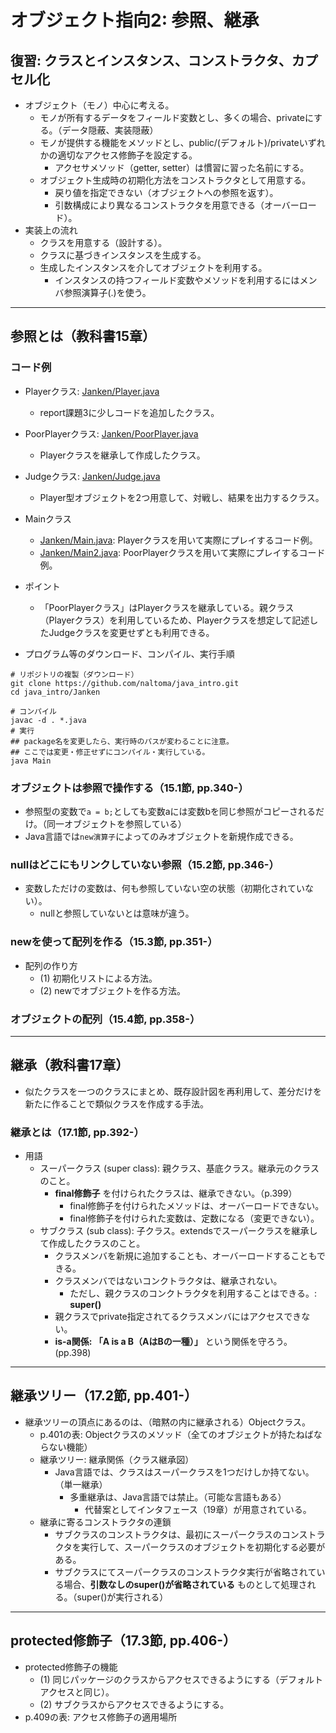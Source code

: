 # オブジェクト指向2: 参照、継承
## 復習: クラスとインスタンス、コンストラクタ、カプセル化
- オブジェクト（モノ）中心に考える。
  - モノが所有するデータをフィールド変数とし、多くの場合、privateにする。（データ隠蔽、実装隠蔽）
  - モノが提供する機能をメソッドとし、public/(デフォルト)/privateいずれかの適切なアクセス修飾子を設定する。
    - アクセサメソッド（getter, setter）は慣習に習った名前にする。
  - オブジェクト生成時の初期化方法をコンストラクタとして用意する。
    - 戻り値を指定できない（オブジェクトへの参照を返す）。
    - 引数構成により異なるコンストラクタを用意できる（オーバーロード）。
- 実装上の流れ
  - クラスを用意する（設計する）。
  - クラスに基づきインスタンスを生成する。
  - 生成したインスタンスを介してオブジェクトを利用する。
    - インスタンスの持つフィールド変数やメソッドを利用するにはメンバ参照演算子(.)を使う。

<hr>

## 参照とは（教科書15章）
### コード例
- Playerクラス: [Janken/Player.java](./Janken/Player.java)
  - report課題3に少しコードを追加したクラス。
- PoorPlayerクラス: [Janken/PoorPlayer.java](./Janken/PoorPlayer.java)
  - Playerクラスを継承して作成したクラス。
- Judgeクラス: [Janken/Judge.java](./Janken/Judge.java)
  - Player型オブジェクトを2つ用意して、対戦し、結果を出力するクラス。
- Mainクラス
  - [Janken/Main.java](./Janken/Main.java): Playerクラスを用いて実際にプレイするコード例。
  - [Janken/Main2.java](./Janken/Main2.java): PoorPlayerクラスを用いて実際にプレイするコード例。
- ポイント
  - 「PoorPlayerクラス」はPlayerクラスを継承している。親クラス（Playerクラス）を利用しているため、Playerクラスを想定して記述したJudgeクラスを変更せずとも利用できる。

- プログラム等のダウンロード、コンパイル、実行手順

```
# リポジトリの複製（ダウンロード）
git clone https://github.com/naltoma/java_intro.git
cd java_intro/Janken

# コンパイル
javac -d . *.java
# 実行
## package名を変更したら、実行時のパスが変わることに注意。
## ここでは変更・修正せずにコンパイル・実行している。
java Main
```

### オブジェクトは参照で操作する（15.1節, pp.340-）
- 参照型の変数で``a = b;``としても変数aには変数bを同じ参照がコピーされるだけ。（同一オブジェクトを参照している）
- Java言語では``new演算子``によってのみオブジェクトを新規作成できる。

### nullはどこにもリンクしていない参照（15.2節, pp.346-）
- 変数しただけの変数は、何も参照していない空の状態（初期化されていない）。
  - nullと参照していないとは意味が違う。

### newを使って配列を作る（15.3節, pp.351-）
- 配列の作り方
  - (1) 初期化リストによる方法。
  - (2) newでオブジェクトを作る方法。

### オブジェクトの配列（15.4節, pp.358-）

<hr>

## 継承（教科書17章）
- 似たクラスを一つのクラスにまとめ、既存設計図を再利用して、差分だけを新たに作ることで類似クラスを作成する手法。
### 継承とは（17.1節, pp.392-）
- 用語
  - スーパークラス (super class): 親クラス、基底クラス。継承元のクラスのこと。
    - **final修飾子** を付けられたクラスは、継承できない。（p.399）
      - final修飾子を付けられたメソッドは、オーバーロードできない。
      - final修飾子を付けられた変数は、定数になる（変更できない）。
  - サブクラス (sub class): 子クラス。extendsでスーパークラスを継承して作成したクラスのこと。
    - クラスメンバを新規に追加することも、オーバーロードすることもできる。
    - クラスメンバではないコンクトラクタは、継承されない。
      - ただし、親クラスのコンクトラクタを利用することはできる。: **super()**
    - 親クラスでprivate指定されてるクラスメンバにはアクセスできない。
    - **is-a関係: 「A is a B（AはBの一種）」** という関係を守ろう。(pp.398)

<hr>

## 継承ツリー（17.2節, pp.401-）
- 継承ツリーの頂点にあるのは、（暗黙の内に継承される）Objectクラス。
  - p.401の表: Objectクラスのメソッド（全てのオブジェクトが持たねばならない機能）
  - 継承ツリー: 継承関係（クラス継承図）
    - Java言語では、クラスはスーパークラスを1つだけしか持てない。（単一継承）
      - 多重継承は、Java言語では禁止。（可能な言語もある）
        - 代替案としてインタフェース（19章）が用意されている。
  - 継承に寄るコンストラクタの連鎖
    - サブクラスのコンストラクタは、最初にスーパークラスのコンストラクタを実行して、スーパークラスのオブジェクトを初期化する必要がある。
    - サブクラスにてスーパークラスのコンストラクタ実行が省略されている場合、**引数なしのsuper()が省略されている** ものとして処理される。（super()が実行される）

<hr>

## protected修飾子（17.3節, pp.406-）
- protected修飾子の機能
  - (1) 同じパッケージのクラスからアクセスできるようにする（デフォルトアクセスと同じ）。
  - (2) サブクラスからアクセスできるようにする。
- p.409の表: アクセス修飾子の適用場所
